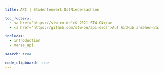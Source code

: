 ```yaml
---
title: API | Studentenwerk OstNiedersachsen

toc_footers:
  - <a href='https://stw-on.de'>© 2021 STW-ON</a>
  - <a href='https://github.com/stw-on/api-docs'>Auf GitHub ansehen</a>

includes:
  - introduction
  - mensa_api

search: true

code_clipboard: true
---
```

